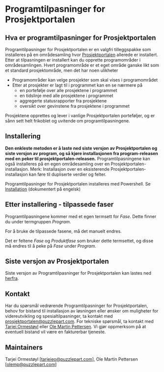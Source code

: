 # Programtilpasninger for Prosjektportalen

## Hva er programtilpasninger for Prosjektportalen

Programtilpasninger for Prosjektportalen er en valgfri tilleggspakke som installeres på en områdesamling hvor [Prosjektportalen](https://github.com/Puzzlepart/prosjektportalen) allerede er installert. Etter at tilpasningen er installert kan du opprette programområder i områdesamlingen. Hvert programområde er et eget område ganske likt som et standard prosjektområde, men det har noen ulikheter

* Programområder kan velge prosjekter som skal vises i programområdet
* Etter at prosjekter er lagt til i programmet kan en se nærmere på
  * en portefølje over alle prosjektene i programmet
  * en tidslinje med alle prosjektene i programmet
  * aggregerte statusrapporter fra prosjektene
  * oversikt over gevinstene fra prosjektene i programmet

Prosjektene opprettes og lever i vanlige Prosjektportalen porteføljer, og er sånn sett helt frikoblet og uvitende om programtilpasningene.

## Installering

**Den enkleste metoden er å laste ned siste versjon av Prosjektportalen og siste versjon av program, og så kjøre installasjonen fra program-releasen med en peker til prosjektportalen-releasen.** Programtilpasningene kan også installeres på en egen områdesamling over en Prosjektportalen-installasjon. Merk: Installasjon over en eksisterende Prosjektportalen-installasjon kan føre til dupliserte verdier og felter.  

Programtilpasninger for Prosjektportalen installeres med Powershell. Se [Installation](https://github.com/Puzzlepart/prosjektportalen-program/wiki/Installation) (dokumentert på engelsk)

## Etter installering - tilpassede faser

Programtilpasningene kommer med et egen termsett for _Fase_. Dette finner du under termgruppen _Program_.

For å bruke de tilpassede fasene, må det manuelt endres.

Det er feltene _Fase_ og _Produktfase_ som bruker dette termsettet, og disse må endres til å peke på _Fase_ under _Program_.

## Siste versjon av Prosjektportalen

Siste versjon av Programtilpasninger for Prosjektportalen kan lastes ned [herfra](https://github.com/Puzzlepart/prosjektportalen-program/releases/latest).

## Kontakt

Har du spørsmål vedrørende Programtilpasninger for Prosjektportalen, behov for bistand til installasjon av løsningen eller ønsker om muligheter for videreutvikling og spesialtilpasninger, ta kontakt med [prosjektportalen@puzzlepart.com](mailto:prosjektportalen@puzzlepart.com). For tekniske spørsmål, ta kontakt med [Tarjei Ormestøyl](mailto:tarjeieo@puzzlepart.com) eller [Ole Martin Pettersen](mailto:olemp@puzzlepart.com). Vi gjør oppmerksom på at eventuell bistand vil være en fakturerbar tjeneste.

## Maintainers

Tarjei Ormestøyl [tarjeieo@puzzlepart.com], Ole Martin Pettersen [olemp@puzzlepart.com]
